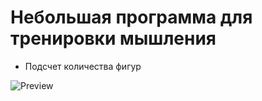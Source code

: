 Небольшая программа для тренировки мышления
==============================

- Подсчет количества фигур

![Preview](https://cloud.githubusercontent.com/assets/16797864/23114430/16ad2a3c-f750-11e6-98e9-3f0662f9caf5.png)
